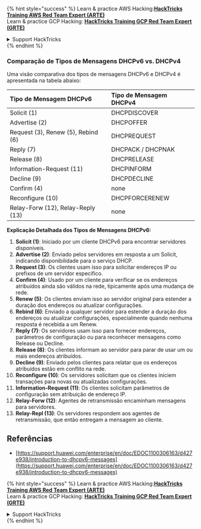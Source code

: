 {% hint style="success" %}
Learn & practice AWS Hacking:<img src="/.gitbook/assets/arte.png" alt="" data-size="line">[**HackTricks Training AWS Red Team Expert (ARTE)**](https://training.hacktricks.xyz/courses/arte)<img src="/.gitbook/assets/arte.png" alt="" data-size="line">\
Learn & practice GCP Hacking: <img src="/.gitbook/assets/grte.png" alt="" data-size="line">[**HackTricks Training GCP Red Team Expert (GRTE)**<img src="/.gitbook/assets/grte.png" alt="" data-size="line">](https://training.hacktricks.xyz/courses/grte)

<details>

<summary>Support HackTricks</summary>

* Check the [**subscription plans**](https://github.com/sponsors/carlospolop)!
* **Join the** 💬 [**Discord group**](https://discord.gg/hRep4RUj7f) or the [**telegram group**](https://t.me/peass) or **follow** us on **Twitter** 🐦 [**@hacktricks\_live**](https://twitter.com/hacktricks\_live)**.**
* **Share hacking tricks by submitting PRs to the** [**HackTricks**](https://github.com/carlospolop/hacktricks) and [**HackTricks Cloud**](https://github.com/carlospolop/hacktricks-cloud) github repos.

</details>
{% endhint %}

### Comparação de Tipos de Mensagens DHCPv6 vs. DHCPv4
Uma visão comparativa dos tipos de mensagens DHCPv6 e DHCPv4 é apresentada na tabela abaixo:

| Tipo de Mensagem DHCPv6 | Tipo de Mensagem DHCPv4 |
|:------------------------|:------------------------|
| Solicit (1)            | DHCPDISCOVER            |
| Advertise (2)          | DHCPOFFER               |
| Request (3), Renew (5), Rebind (6) | DHCPREQUEST            |
| Reply (7)              | DHCPACK / DHCPNAK      |
| Release (8)            | DHCPRELEASE             |
| Information-Request (11)| DHCPINFORM              |
| Decline (9)            | DHCPDECLINE             |
| Confirm (4)            | none                    |
| Reconfigure (10)       | DHCPFORCERENEW         |
| Relay-Forw (12), Relay-Reply (13) | none                    |

**Explicação Detalhada dos Tipos de Mensagens DHCPv6:**

1. **Solicit (1)**: Iniciado por um cliente DHCPv6 para encontrar servidores disponíveis.
2. **Advertise (2)**: Enviado pelos servidores em resposta a um Solicit, indicando disponibilidade para o serviço DHCP.
3. **Request (3)**: Os clientes usam isso para solicitar endereços IP ou prefixos de um servidor específico.
4. **Confirm (4)**: Usado por um cliente para verificar se os endereços atribuídos ainda são válidos na rede, tipicamente após uma mudança de rede.
5. **Renew (5)**: Os clientes enviam isso ao servidor original para estender a duração dos endereços ou atualizar configurações.
6. **Rebind (6)**: Enviado a qualquer servidor para estender a duração dos endereços ou atualizar configurações, especialmente quando nenhuma resposta é recebida a um Renew.
7. **Reply (7)**: Os servidores usam isso para fornecer endereços, parâmetros de configuração ou para reconhecer mensagens como Release ou Decline.
8. **Release (8)**: Os clientes informam ao servidor para parar de usar um ou mais endereços atribuídos.
9. **Decline (9)**: Enviado pelos clientes para relatar que os endereços atribuídos estão em conflito na rede.
10. **Reconfigure (10)**: Os servidores solicitam que os clientes iniciem transações para novas ou atualizadas configurações.
11. **Information-Request (11)**: Os clientes solicitam parâmetros de configuração sem atribuição de endereço IP.
12. **Relay-Forw (12)**: Agentes de retransmissão encaminham mensagens para servidores.
13. **Relay-Repl (13)**: Os servidores respondem aos agentes de retransmissão, que então entregam a mensagem ao cliente.

## Referências
* [https://support.huawei.com/enterprise/en/doc/EDOC1100306163/d427e938/introduction-to-dhcpv6-messages](https://support.huawei.com/enterprise/en/doc/EDOC1100306163/d427e938/introduction-to-dhcpv6-messages)


{% hint style="success" %}
Learn & practice AWS Hacking:<img src="/.gitbook/assets/arte.png" alt="" data-size="line">[**HackTricks Training AWS Red Team Expert (ARTE)**](https://training.hacktricks.xyz/courses/arte)<img src="/.gitbook/assets/arte.png" alt="" data-size="line">\
Learn & practice GCP Hacking: <img src="/.gitbook/assets/grte.png" alt="" data-size="line">[**HackTricks Training GCP Red Team Expert (GRTE)**<img src="/.gitbook/assets/grte.png" alt="" data-size="line">](https://training.hacktricks.xyz/courses/grte)

<details>

<summary>Support HackTricks</summary>

* Check the [**subscription plans**](https://github.com/sponsors/carlospolop)!
* **Join the** 💬 [**Discord group**](https://discord.gg/hRep4RUj7f) or the [**telegram group**](https://t.me/peass) or **follow** us on **Twitter** 🐦 [**@hacktricks\_live**](https://twitter.com/hacktricks\_live)**.**
* **Share hacking tricks by submitting PRs to the** [**HackTricks**](https://github.com/carlospolop/hacktricks) and [**HackTricks Cloud**](https://github.com/carlospolop/hacktricks-cloud) github repos.

</details>
{% endhint %}
